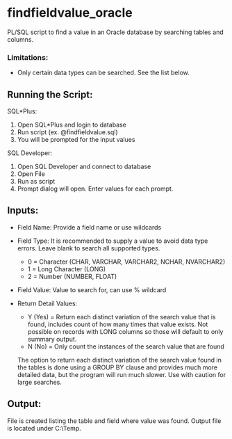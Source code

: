 # findfieldvalue_oracle
PL/SQL script to find a value in an Oracle database by searching tables and columns.


### Limitations:
- Only certain data types can be searched.  See the list below.
 

## Running the Script:

SQL*Plus:
1. Open SQL*Plus and login to database
2. Run script  (ex. @findfieldvalue.sql)
3. You will be prompted for the input values

SQL Developer:
1. Open SQL Developer and connect to database
2. Open File
3. Run as script
4. Prompt dialog will open.  Enter values for each prompt.  


## Inputs:
 - Field Name: Provide a field name or use wildcards

 - Field Type:
     It is recommended to supply a value to avoid data type errors.
     Leave blank to search all supported types.
     - 0 = Character (CHAR, VARCHAR, VARCHAR2, NCHAR, NVARCHAR2)
     - 1 = Long Character  (LONG)
     - 2 = Number  (NUMBER, FLOAT)
  
 - Field Value: Value to search for, can use % wildcard 

 - Return Detail Values: 
    - Y (Yes) = Return each distinct variation of the search value that is
                found, includes count of how many times that value exists.
                Not possible on records with LONG columns so those will
                default to only summary output.
    - N (No) = Only count the instances of the search value that are found

   The option to return each distinct variation of the search value found in the tables is done using a GROUP BY clause and provides much more detailed data, but the program will run much slower. Use with caution for large searches.
  
## Output:
  File is created listing the table and field where value was found.
  Output file is located under C:\Temp\.
